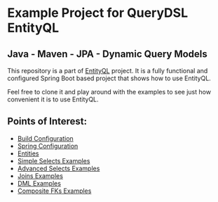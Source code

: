 # Example Project for QueryDSL EntityQL

## Java - Maven - JPA - Dynamic Query Models

This repository is a part of [EntityQL](https://github.com/eXsio/querydsl-entityql) project.
It is a fully functional and configured Spring Boot based project that shows how to use EntityQL.

Feel free to clone it and play around with the examples to see just how convenient it is to use EntityQL. 

## Points of Interest:

- [Build Configuration](https://github.com/eXsio/querydsl-entityql-examples/blob/master/java-maven-jpa-dynamic/pom.xml)
- [Spring Configuration](https://github.com/eXsio/querydsl-entityql-examples/blob/master/java-maven-jpa-dynamic/src/main/java/pl/exsio/querydsl/entityql/examples/configuration/EntityQlConfiguration.java)
- [Entities](https://github.com/eXsio/querydsl-entityql-examples/tree/master/java-maven-jpa-dynamic/src/main/java/pl/exsio/querydsl/entityql/examples/jpa/entity)
- [Simple Selects Examples](https://github.com/eXsio/querydsl-entityql-examples/blob/master/java-maven-jpa-dynamic/src/main/java/pl/exsio/querydsl/entityql/examples/jpa/example/dynamic/QJPASimpleSelectDynamicExample.java)
- [Advanced Selects Examples](https://github.com/eXsio/querydsl-entityql-examples/blob/master/java-maven-jpa-dynamic/src/main/java/pl/exsio/querydsl/entityql/examples/jpa/example/dynamic/QJPAAdvSelectDynamicExample.java)
- [Joins Examples](https://github.com/eXsio/querydsl-entityql-examples/blob/master/java-maven-jpa-dynamic/src/main/java/pl/exsio/querydsl/entityql/examples/jpa/example/dynamic/QJPAJoinDynamicExample.java)
- [DML Examples](https://github.com/eXsio/querydsl-entityql-examples/blob/master/java-maven-jpa-dynamic/src/main/java/pl/exsio/querydsl/entityql/examples/jpa/example/dynamic/QJPADmlDynamicExample.java)
- [Composite FKs Examples](https://github.com/eXsio/querydsl-entityql-examples/blob/master/java-maven-jpa-dynamic/src/main/java/pl/exsio/querydsl/entityql/examples/jpa/example/dynamic/QJPACompositeFkDynamicExample.java)